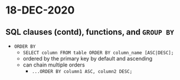 # 18-DEC-2020

## SQL clauses (contd), functions, and `GROUP BY`

* `ORDER BY`
    * `SELECT column FROM table ORDER BY column_name [ASC|DESC];`
    * ordered by the primary key by default and ascending
    * can chain multiple orders
        * `...ORDER BY column1 ASC, column2 DESC;`
